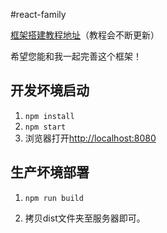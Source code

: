 #react-family

[框架搭建教程地址](https://github.com/brickspert/blog/issues/1)（教程会不断更新）

希望您能和我一起完善这个框架！

## 开发坏境启动

1. `npm install`
2. `npm start`
3. 浏览器打开[http://localhost:8080](http://localhost:8080)

## 生产坏境部署

1. `npm run build`

2. 拷贝dist文件夹至服务器即可。